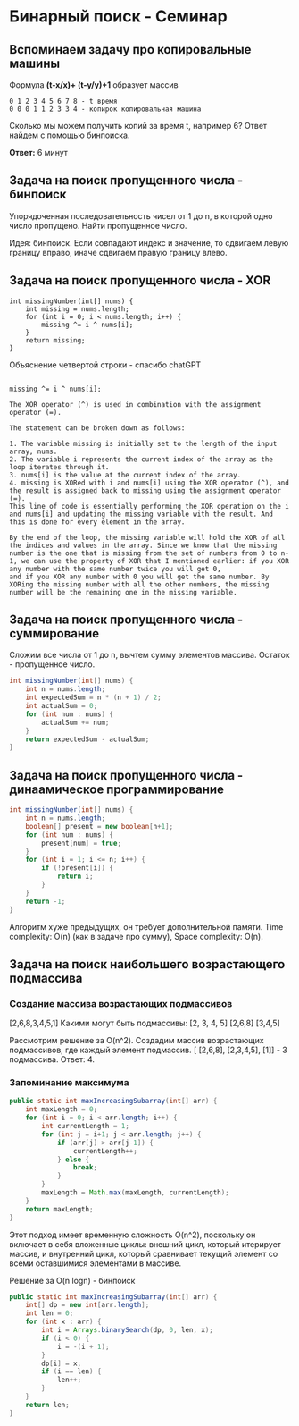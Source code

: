 # Бинарный поиск - Семинар

## Вспоминаем задачу про копировальные машины

Формула __(t-x/x)+ (t-y/y)+1__ образует массив

```
0 1 2 3 4 5 6 7 8 - t время 
0 0 0 1 1 2 3 3 4 - копирок копировальная машина

```

Сколько мы можем получить копий за время t, например 6? Ответ найдем с помощью бинпоиска.

**Ответ:** 6 минут


## Задача на поиск пропущенного числа - бинпоиск

Упорядоченная последовательность чисел от 1 до n, в которой одно число пропущено. Найти пропущенное число.

Идея: бинпоиск. Если совпадают индекс и значение, то сдвигаем левую границу вправо, иначе сдвигаем правую границу влево.

## Задача на поиск пропущенного числа - XOR

```
int missingNumber(int[] nums) {
    int missing = nums.length;
    for (int i = 0; i < nums.length; i++) {
        missing ^= i ^ nums[i];
    }
    return missing;
}
```

Объяснение четвертой строки - спасибо chatGPT
```

missing ^= i ^ nums[i];

The XOR operator (^) is used in combination with the assignment operator (=).

The statement can be broken down as follows:

1. The variable missing is initially set to the length of the input array, nums.
2. The variable i represents the current index of the array as the loop iterates through it.
3. nums[i] is the value at the current index of the array.
4. missing is XORed with i and nums[i] using the XOR operator (^), and the result is assigned back to missing using the assignment operator (=).
This line of code is essentially performing the XOR operation on the i and nums[i] and updating the missing variable with the result. And this is done for every element in the array.

By the end of the loop, the missing variable will hold the XOR of all the indices and values in the array. Since we know that the missing number is the one that is missing from the set of numbers from 0 to n-1, we can use the property of XOR that I mentioned earlier: if you XOR any number with the same number twice you will get 0, 
and if you XOR any number with 0 you will get the same number. By XORing the missing number with all the other numbers, the missing number will be the remaining one in the missing variable.
```

## Задача на поиск пропущенного числа - суммирование

Сложим все числа от 1 до n, вычтем сумму элементов массива.
Остаток - пропущенное число.

```java
int missingNumber(int[] nums) {
    int n = nums.length;
    int expectedSum = n * (n + 1) / 2;
    int actualSum = 0;
    for (int num : nums) {
        actualSum += num;
    }
    return expectedSum - actualSum;
}

```

## Задача на поиск пропущенного числа - динаамическое программирование


```java
int missingNumber(int[] nums) {
    int n = nums.length;
    boolean[] present = new boolean[n+1];
    for (int num : nums) {
        present[num] = true;
    }
    for (int i = 1; i <= n; i++) {
        if (!present[i]) {
            return i;
        }
    }
    return -1;
}

```

Алгоритм хуже предыдущих, он требует дополнительной памяти. 
Time complexity: O(n) (как в задаче про сумму), Space complexity: O(n).

## Задача на поиск наибольшего возрастающего подмассива

### Создание массива возрастающих подмассивов 
[2,6,8,3,4,5,1]
Какими могут быть подмассивы:
    [2, 3, 4, 5]
    [2,6,8]
    [3,4,5] 

Рассмотрим решение за O(n^2).
Создадим массив возрастающих подмассивов, где каждый элемент подмассив.
[ [2,6,8], [2,3,4,5], [1]] - 3 подмассива.
Ответ: 4.

### Запоминание максимума

```java
public static int maxIncreasingSubarray(int[] arr) {
    int maxLength = 0;
    for (int i = 0; i < arr.length; i++) {
        int currentLength = 1;
        for (int j = i+1; j < arr.length; j++) {
            if (arr[j] > arr[j-1]) {
                currentLength++;
            } else {
                break;
            }
        }
        maxLength = Math.max(maxLength, currentLength);
    }
    return maxLength;
}

```
Этот подход имеет временную сложность O(n^2), поскольку он включает в себя вложенные циклы: внешний цикл, который итерирует массив, и внутренний цикл, который сравнивает текущий элемент со всеми оставшимися элементами в массиве.

Решение за O(n logn) - бинпоиск

```java
public static int maxIncreasingSubarray(int[] arr) {
    int[] dp = new int[arr.length];
    int len = 0;
    for (int x : arr) {
        int i = Arrays.binarySearch(dp, 0, len, x);
        if (i < 0) {
            i = -(i + 1);
        }
        dp[i] = x;
        if (i == len) {
            len++;
        }
    }
    return len;
}
```
